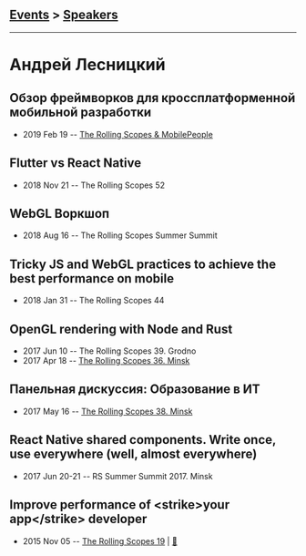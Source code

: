 ## [Events](../README.md) > [Speakers](../speakers.md)
---

# Андрей Лесницкий

## Обзор фреймворков для кроссплатформенной мобильной разработки
- 2019 Feb 19 -- [The Rolling Scopes &amp; MobilePeople](https://www.youtube.com/watch?v=uwROYy4LPf4)    
## Flutter vs React Native
- 2018 Nov 21 -- The Rolling Scopes 52    
## WebGL Воркшоп
- 2018 Aug 16 -- The Rolling Scopes Summer Summit    
## Tricky JS and WebGL practices to achieve the best performance on mobile
- 2018 Jan 31 -- The Rolling Scopes 44    
## OpenGL rendering with Node and Rust
- 2017 Jun 10 -- The Rolling Scopes 39. Grodno    
- 2017 Apr 18 -- [The Rolling Scopes 36. Minsk](https://www.youtube.com/watch?v=s3BrF79pvL4)    
## Панельная дискуссия: Образование в ИТ
- 2017 May 16 -- [The Rolling Scopes 38. Minsk](https://www.youtube.com/watch?v=pgyoeqaNIzQ)    
## React Native shared components. Write once, use everywhere (well, almost everywhere)
- 2017 Jun 20-21 -- RS Summer Summit 2017. Minsk    
## Improve performance of &lt;strike&gt;your app&lt;&#x2F;strike&gt; developer
- 2015 Nov 05 -- [The Rolling Scopes 19](https://www.youtube.com/watch?v=wPtPazwndKg)  | [:notebook:](http://rolling-scopes.github.io/slides/rs19/dev-perf)  
